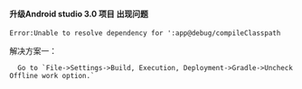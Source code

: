 #### 升级Android studio 3.0 项目 出现问题

 	Error:Unable to resolve dependency for ':app@debug/compileClasspath

 
  解决方案一：

 	  Go to `File->Settings->Build, Execution, Deployment->Gradle->Uncheck Offline work option.`